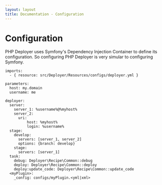 ```yaml
---
layout: layout
title: Documentation - Configuration
---
```

# Configuration

PHP Deployer uses Symfony's Dependency Injection Container to define its configuration.
So configuring PHP Deployer is very simular to configuring Symfony.

~~~
imports:
  - { resource: src/Deployer/Resources/configs/deployer.yml }

parameters:
  host: my.domain
  username: me

deployer:
  server:
    server_1: %username%@%myhost%
    server_2:
      uri:
          host: %myhost%
          login: %username%
  stage:
    develop:
      servers: [server_1, server_2]
      options: {branch: develop}
    stage:
      servers: [server_1]
  task:
    debug: Deployer\Recipe\Common::debug
    deploy: Deployer\Recipe\Common::deploy
    deploy:update_code: Deployer\Recipe\Common::update_code
  <myPlugin>:
    _config: configs/myPlugin.<yml|xml>
~~~